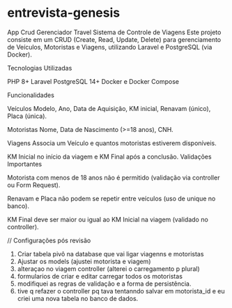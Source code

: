 # entrevista-genesis
App Crud Gerenciador Travel
Sistema de Controle de Viagens Este projeto consiste em um CRUD (Create, Read, Update, Delete) para gerenciamento de Veículos, Motoristas e Viagens, utilizando Laravel e PostgreSQL (via Docker).

Tecnologias Utilizadas

PHP 8+ Laravel PostgreSQL 14+ Docker e Docker Compose

Funcionalidades

Veículos Modelo, Ano, Data de Aquisição, KM inicial, Renavam (único), Placa (única).

Motoristas Nome, Data de Nascimento (>=18 anos), CNH.

Viagens Associa um Veículo e quantos motoristas estiverem disponíveis.

KM Inicial no início da viagem e KM Final após a conclusão. Validações Importantes

Motorista com menos de 18 anos não é permitido (validação via controller ou Form Request).

Renavam e Placa não podem se repetir entre veículos (uso de unique no banco).

KM Final deve ser maior ou igual ao KM Inicial na viagem (validado no controller).

// Configurações pós revisão

1. Criar tabela pivô na database que vai ligar viagenns e motoristas
2. Ajustar os models (ajustei motorista e viagem)
3. alteraçao no viagem controller (alterei o carregamento p plural)
4. formularios de criar e editar carregar todos os motoristas
5. modifiquei as regras de validação e a forma de persistência.
6. tive q refazer o controller pq tava tentanndo salvar em motorista_id e eu criei uma nova tabela no banco de dados.
